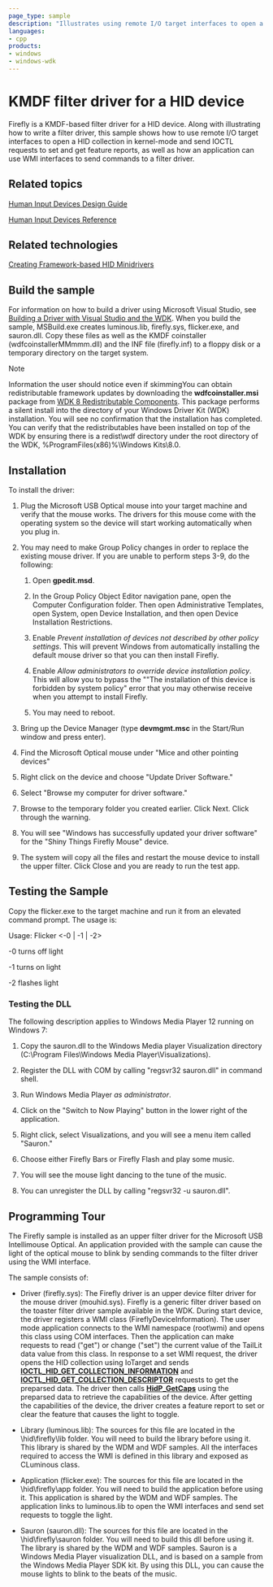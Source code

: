 ```yaml
---
page_type: sample
description: "Illustrates using remote I/O target interfaces to open a HID collection in kernel-mode and send IOCTL requests to set and get feature reports."
languages:
- cpp
products:
- windows
- windows-wdk
---
```


# KMDF filter driver for a HID device

Firefly is a KMDF-based filter driver for a HID device. Along with illustrating how to write a filter driver, this sample shows how to use remote I/O target interfaces to open a HID collection in kernel-mode and send IOCTL requests to set and get feature reports, as well as how an application can use WMI interfaces to send commands to a filter driver.

## Related topics

[Human Input Devices Design Guide](https://docs.microsoft.com/windows-hardware/drivers/hid)

[Human Input Devices Reference](https://docs.microsoft.com/windows-hardware/drivers/ddi/content/_hid)

## Related technologies

[Creating Framework-based HID Minidrivers](https://docs.microsoft.com/previous-versions//ff540774(v=vs.85))

## Build the sample

For information on how to build a driver using Microsoft Visual Studio, see [Building a Driver with Visual Studio and the WDK](https://docs.microsoft.com/windows-hardware/drivers/develop/building-a-driver). When you build the sample, MSBuild.exe creates luminous.lib, firefly.sys, flicker.exe, and sauron.dll. Copy these files as well as the KMDF coinstaller (wdfcoinstallerMMmmm.dll) and the INF file (firefly.inf) to a floppy disk or a temporary directory on the target system.

> [!NOTE]
> Information the user should notice even if skimmingYou can obtain redistributable framework updates by downloading the **wdfcoinstaller.msi** package from [WDK 8 Redistributable Components](https://go.microsoft.com/fwlink/p/?LinkID=253170). This package performs a silent install into the directory of your Windows Driver Kit (WDK) installation. You will see no confirmation that the installation has completed. You can verify that the redistributables have been installed on top of the WDK by ensuring there is a redist\\wdf directory under the root directory of the WDK, %ProgramFiles(x86)%\\Windows Kits\\8.0.

## Installation

To install the driver:

1. Plug the Microsoft USB Optical mouse into your target machine and verify that the mouse works. The drivers for this mouse come with the operating system so the device will start working automatically when you plug in.

1. You may need to make Group Policy changes in order to replace the existing mouse driver. If you are unable to perform steps 3-9, do the following:

   1. Open **gpedit.msd**.

   1. In the Group Policy Object Editor navigation pane, open the Computer Configuration folder. Then open Administrative Templates, open System, open Device Installation, and then open Device Installation Restrictions.

   1. Enable *Prevent installation of devices not described by other policy settings*. This will prevent Windows from automatically installing the default mouse driver so that you can then install Firefly.

   1. Enable *Allow administrators to override device installation policy*. This will allow you to bypass the ""The installation of this device is forbidden by system policy" error that you may otherwise receive when you attempt to install Firefly.

   1. You may need to reboot.

1. Bring up the Device Manager (type **devmgmt.msc** in the Start/Run window and press enter).

1. Find the Microsoft Optical mouse under "Mice and other pointing devices"

1. Right click on the device and choose "Update Driver Software."

1. Select "Browse my computer for driver software."

1. Browse to the temporary folder you created earlier. Click Next. Click through the warning.

1. You will see "Windows has successfully updated your driver software" for the "Shiny Things Firefly Mouse" device.

1. The system will copy all the files and restart the mouse device to install the upper filter. Click Close and you are ready to run the test app.

## Testing the Sample

Copy the flicker.exe to the target machine and run it from an elevated command prompt. The usage is:

Usage: Flicker \<-0 | -1 | -2\>

-0 turns off light

-1 turns on light

-2 flashes light

### Testing the DLL

The following description applies to Windows Media Player 12 running on Windows 7:

1. Copy the sauron.dll to the Windows Media player Visualization directory (C:\\Program Files\\Windows Media Player\\Visualizations).

1. Register the DLL with COM by calling "regsvr32 sauron.dll" in command shell.

1. Run Windows Media Player *as administrator*.

1. Click on the "Switch to Now Playing" button in the lower right of the application.

1. Right click, select Visualizations, and you will see a menu item called "Sauron."

1. Choose either Firefly Bars or Firefly Flash and play some music.

1. You will see the mouse light dancing to the tune of the music.

1. You can unregister the DLL by calling "regsvr32 -u sauron.dll".

## Programming Tour

The Firefly sample is installed as an upper filter driver for the Microsoft USB Intellimouse Optical. An application provided with the sample can cause the light of the optical mouse to blink by sending commands to the filter driver using the WMI interface.

The sample consists of:

- Driver (firefly.sys): The Firefly driver is an upper device filter driver for the mouse driver (mouhid.sys). Firefly is a generic filter driver based on the toaster filter driver sample available in the WDK. During start device, the driver registers a WMI class (FireflyDeviceInformation). The user mode application connects to the WMI namespace (root\\wmi) and opens this class using COM interfaces. Then the application can make requests to read ("get") or change ("set") the current value of the TailLit data value from this class. In response to a set WMI request, the driver opens the HID collection using IoTarget and sends [**IOCTL\_HID\_GET\_COLLECTION\_INFORMATION**](https://docs.microsoft.com/windows-hardware/drivers/ddi/content/hidclass/ni-hidclass-ioctl_hid_get_collection_information) and [**IOCTL\_HID\_GET\_COLLECTION\_DESCRIPTOR**](https://docs.microsoft.com/windows-hardware/drivers/ddi/content/hidclass/ni-hidclass-ioctl_hid_get_collection_descriptor) requests to get the preparsed data. The driver then calls [**HidP\_GetCaps**](https://docs.microsoft.com/windows-hardware/drivers/ddi/content/hidpi/nf-hidpi-hidp_getcaps) using the preparsed data to retrieve the capabilities of the device. After getting the capabilities of the device, the driver creates a feature report to set or clear the feature that causes the light to toggle.

- Library (luminous.lib): The sources for this file are located in the \\hid\\firefly\\lib folder. You will need to build the library before using it. This library is shared by the WDM and WDF samples. All the interfaces required to access the WMI is defined in this library and exposed as CLuminous class.

- Application (flicker.exe): The sources for this file are located in the \\hid\\firefly\\app folder. You will need to build the application before using it. This application is shared by the WDM and WDF samples. The application links to luminous.lib to open the WMI interfaces and send set requests to toggle the light.

- Sauron (sauron.dll): The sources for this file are located in the \\hid\\firefly\\sauron folder. You will need to build this dll before using it. The library is shared by the WDM and WDF samples. Sauron is a Windows Media Player visualization DLL, and is based on a sample from the Windows Media Player SDK kit. By using this DLL, you can cause the mouse lights to blink to the beats of the music.
